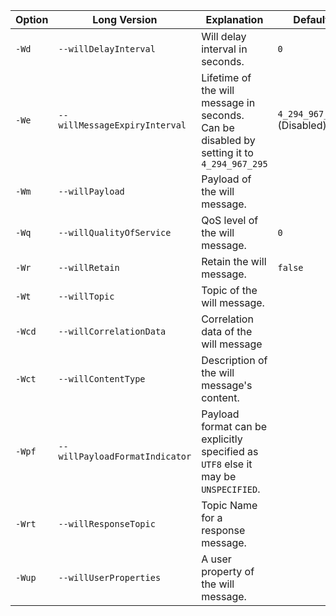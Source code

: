 | Option | Long Version                   | Explanation                                                                                    | Default                    |
|--------|--------------------------------|------------------------------------------------------------------------------------------------|----------------------------|
| `-Wd`  | `--willDelayInterval`          | Will delay interval in seconds.                                                                | `0`                        |
| `-We`  | `--willMessageExpiryInterval`  | Lifetime of the will message in seconds. <br> Can be disabled by setting it to `4_294_967_295` | `4_294_967_295` (Disabled) |
| `-Wm`  | `--willPayload`                | Payload of the will message.                                                                   |                            |
| `-Wq`  | `--willQualityOfService`       | QoS level of the will message.                                                                 | `0`                        |
| `-Wr`  | `--willRetain`                 | Retain the will message.                                                                       | `false`                    |
| `-Wt`  | `--willTopic`                  | Topic of the will message.                                                                     |                            |
| `-Wcd` | `--willCorrelationData`        | Correlation data of the will message                                                           |                            |
| `-Wct` | `--willContentType`            | Description of the will message's content.                                                     |                            |
| `-Wpf` | `--willPayloadFormatIndicator` | Payload format can be explicitly specified as `UTF8` else it may be `UNSPECIFIED`.             |                            |
| `-Wrt` | `--willResponseTopic`          | Topic Name for a response message.                                                             |                            |
| `-Wup` | `--willUserProperties`         | A user property of the will message.                                                           |                            |
